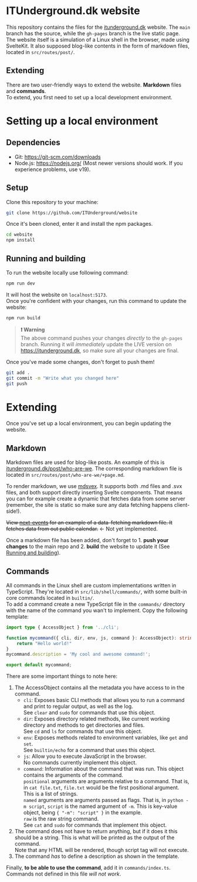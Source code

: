# ITUnderground.dk website  
This repository contains the files for the [itunderground.dk](https://itunderground.dk) website. The `main` branch has the source, while the `gh-pages` branch is the live static page.  
The website itself is a simulation of a Linux shell in the browser, made using SvelteKit. It also supposed blog-like contents in the form of markdown files, located in `src/routes/post/`.  
  
## Extending  
There are two user-friendly ways to extend the website. **Markdown** files and **commands**.  
To extend, you first need to set up a local development environment.  
  
# Setting up a local environment  
## Dependencies  
* Git: https://git-scm.com/downloads
* Node.js: https://nodejs.org/ (Most newer versions should work. If you experience problems, use v19).  
  
## Setup  
Clone this repository to your machine:  
```bash
git clone https://github.com/ITUnderground/website
```
Once it's been cloned, enter it and install the npm packages.
```bash
cd website
npm install
```
  
## Running and building  
To run the website locally use following command:  
```bash
npm run dev
```
It will host the website on `localhost:5173`.  
Once you're confident with your changes, run this command to update the website:  
```bash
npm run build
```
> **❗ Warning**  
> The above command pushes your changes *directly* to the `gh-pages` branch. Running it will *immediately* update the LIVE version on https://itunderground.dk, so make sure all your changes are final.  
  
Once you've made some changes, don't forget to push them!  
```bash
git add .
git commit -m "Write what you changed here"
git push
```
# Extending  
Once you've set up a local environment, you can begin updating the website.  
## Markdown  
Markdown files are used for blog-like posts. An example of this is [itunderground.dk/post/who-are-we](https://itunderground.dk/post/who-are-we). The corresponding markdown file is located in `src/routes/post/who-are-we/+page.md`.  
  
To render markdown, we use [mdsvex](https://mdsvex.com/). It supports both .md files and .svx files, and both support directly inserting Svelte components. That means you can for example create a dynamic that fetches data from some server (remember, the site is static so make sure any data fetching happens client-side!).  
  
~~View [next-events](src/routes/post/next-events/%2Bpage.md) for an example of a data-fetching markdown file. It fetches data from out public calendar.~~ <- Not yet implemented.  
  
Once a markdown file has been added, don't forget to 1. **push your changes** to the main repo and 2. **build** the website to update it (See [Running and building](#running-and-building)).  
  
## Commands  
All commands in the Linux shell are custom implementations written in TypeScript. They're located in `src/lib/shell/commands/`, with some built-in core commands located in `builtin/`.  
To add a command create a new TypeScript file in the `commands/` directory with the name of the command you wan't to implement. Copy the following template:  
```ts
import type { AccessObject } from '../cli';

function mycommand({ cli, dir, env, js, command }: AccessObject): string {
    return "Hello world!"
}
mycommand.description = 'My cool and awesome command!';

export default mycommand;
```
  
There are some important things to note here:  
1. The AccessObject contains all the metadata you have access to in the command.  
    * `cli`: Exposes basic CLI methods that allows you to run a command and print to regular output, as well as the log.  
    See `clear` and `sudo` for commands that use this object.  
    * `dir`: Exposes directory related methods, like current working directory and methods to get directories and files.  
    See `cd` and `ls` for commands that use this object.  
    * `env`: Exposes methods related to environment variables, like `get` and `set`.  
    See `builtin/echo` for a command that uses this object.  
    * `js`: Allow you to execute JavaScript in the browser.  
    No commands currently implement this object.  
    * `command`: Information about the command that was run. This object contains the arguments of the command.  
    `positional` arguments are arguments relative to a command. That is, in `cat file.txt`, `file.txt` would be the first positional argument. This is a list of strings.  
    `named` arguments are arguments passed as flags. That is, in `python -m script`, `script` is the named argument of `-m`. This is key-value object, being `{ "-m": "script" }` in the example.  
    `raw` is the raw string command.  
    See `cat` and `sudo` for commands that implement this object.  
2. The command does not have to return anything, but if it does it this should be a string. This is what will be printed as the output of the command.  
Note that any HTML will be rendered, though script tag will not execute.  
3. The command *has* to define a description as shown in the template.  
  
Finally, **to be able to use the command**, add it in `commands/index.ts`. Commands not defined in this file *will not work*.  